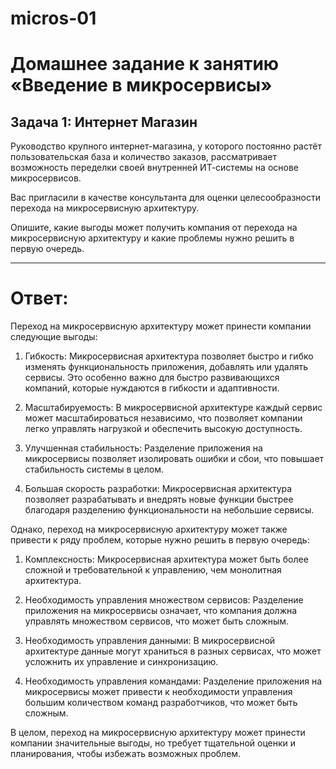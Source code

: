 # micros-01
# Домашнее задание к занятию «Введение в микросервисы»

## Задача 1: Интернет Магазин

Руководство крупного интернет-магазина, у которого постоянно растёт пользовательская база и количество заказов, рассматривает возможность переделки своей внутренней   ИТ-системы на основе микросервисов. 

Вас пригласили в качестве консультанта для оценки целесообразности перехода на микросервисную архитектуру. 

Опишите, какие выгоды может получить компания от перехода на микросервисную архитектуру и какие проблемы нужно решить в первую очередь.

---
# Ответ:

Переход на микросервисную архитектуру может принести компании следующие выгоды:

1. Гибкость: Микросервисная архитектура позволяет быстро и гибко изменять функциональность приложения, добавлять или удалять сервисы. Это особенно важно для быстро развивающихся компаний, которые нуждаются в гибкости и адаптивности.

2. Масштабируемость: В микросервисной архитектуре каждый сервис может масштабироваться независимо, что позволяет компании легко управлять нагрузкой и обеспечить высокую доступность.

3. Улучшенная стабильность: Разделение приложения на микросервисы позволяет изолировать ошибки и сбои, что повышает стабильность системы в целом.

4. Большая скорость разработки: Микросервисная архитектура позволяет разрабатывать и внедрять новые функции быстрее благодаря разделению функциональности на небольшие сервисы.

Однако, переход на микросервисную архитектуру может также привести к ряду проблем, которые нужно решить в первую очередь:

1. Комплексность: Микросервисная архитектура может быть более сложной и требовательной к управлению, чем монолитная архитектура.

2. Необходимость управления множеством сервисов: Разделение приложения на микросервисы означает, что компания должна управлять множеством сервисов, что может быть сложным.

3. Необходимость управления данными: В микросервисной архитектуре данные могут храниться в разных сервисах, что может усложнить их управление и синхронизацию.

4. Необходимость управления командами: Разделение приложения на микросервисы может привести к необходимости управления большим количеством команд разработчиков, что может быть сложным.

В целом, переход на микросервисную архитектуру может принести компании значительные выгоды, но требует тщательной оценки и планирования, чтобы избежать возможных проблем.
